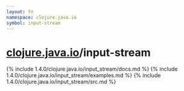 ```yaml
---
layout: fn
namespace: clojure.java.io
symbol: input-stream
---
```


# [clojure.java.io](../)/input-stream

{% include 1.4.0/clojure.java.io/input_stream/docs.md %}
{% include 1.4.0/clojure.java.io/input_stream/examples.md %}
{% include 1.4.0/clojure.java.io/input_stream/src.md %}

